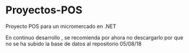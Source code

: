 # Proyectos-POS
Proyecto POS para un micromercado en .NET 

En continuo desarrollo , se recomienda por ahora no descargarlo por que no se ha subido la base de datos al repositorio 05/08/18


